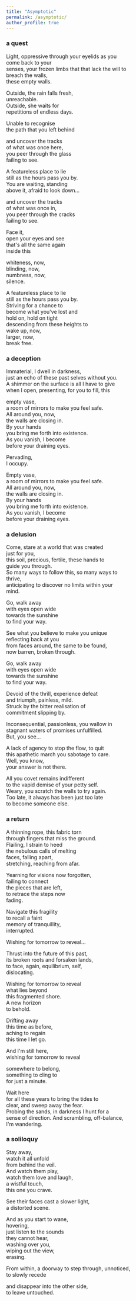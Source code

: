 ```yaml
---
title: "Asymptotic"
permalink: /asymptotic/
author_profile: true
---
```



<!---
### a beacon

...  
...  
...  
...  
...

...  
...  
...  
...  
...

... the shelter of your arms,  
... together less than one,  
...  
...

But let me be bare and frail,
let me fail.  
...  
...  
...  

... the shelter of your arms,  
... together less than one,  
...  
...  
and, when the doors are open,  
remember to leave a trace  
to find you.

...  
...  
...  
...  
Once I may dare to go,  
in absence, through it all,    
this us that we perform.

...  
...  
...  
...on and on, so  
come and lie here again,  
another day,  
please stay



### a chasm

...  
...  
...  
...  

...  
...

The silence we shared,  
now just lost words in others.  
Try not to forget as  
we pass through one another.  

...  
...  
...  
...  

...  
...  
...  
...  

...  
...  

...  
...  
...  

...  
...  

...  
...  
...  
...  

...   
... of static, a wraith  
... and expect reaction,  
repeat the same till I don't care.

this new old you--->



### a quest

Light, oppressive through your eyelids as you  
come back to your  
senses, your frozen limbs that that lack the will to  
breach the walls,  
these empty walls.

Outside, the rain falls fresh,  
unreachable.  
Outside, she waits for  
repetitions of endless days.

Unable to recognise  
the path that you left behind

and uncover the tracks  
of what was once here,  
you peer through the glass  
failing to see.

A featureless place to lie  
still as the hours pass you by.  
You are waiting, standing  
above it, afraid to look down...

and uncover the tracks  
of what was once in,  
you peer through the cracks  
failing to see.

Face it,  
open your eyes and see  
that's all the same again  
inside this

whiteness, now,  
blinding, now,  
numbness, now,  
silence.  

A featureless place to lie  
still as the hours pass you by.  
Striving for a chance to  
become what you've lost and   
hold on, hold on tight  
descending from these heights to  
wake up, now,  
larger, now,  
break free.



<!---### a congregation

...  
...  
...  
fill the gaps and take your place.

But when they look away you put on another face,  
, disconnecting, dissociating.

...  
...,  
trying to extend your hand  
and trade a smile  
to make them forget.

... you've got  
one for many, one for none.  
...  
... gaze upon the core.

Do not  
let them see through you.

, disconnecting, dissociating.

...  
...  
trying to extend your hand  
and trade a smile,  
to make them forget.

...  
...


--->
### a deception

Immaterial, I dwell in darkness,  
just an echo of these past selves without you.  
A shimmer on the surface is all I have to give  
when I open, presenting, for you to fill, this

empty vase,  
a room of mirrors to make you feel safe.  
All around you, now,  
the walls are closing in.  
By your hands  
you bring me forth into existence.  
As you vanish, I become  
before your draining eyes.

Pervading,  
I occupy.

Empty vase,  
a room of mirrors to make you feel safe.  
All around you, now,  
the walls are closing in.  
By your hands  
you bring me forth into existence.  
As you vanish, I become  
before your draining eyes.



### a delusion

Come, stare at a world that was created  
just for you,  
this soil, precious, fertile, these hands to  
guide you through.  
So many ways to follow this, so many ways to  
thrive,  
anticipating to discover no limits within your  
mind.

Go, walk away  
with eyes open wide  
towards the sunshine   
to find your way.

See what you believe to make you unique  
reflecting back at you  
from faces around, the same to be found,  
now barren, broken through.

Go, walk away  
with eyes open wide  
towards the sunshine   
to find your way.

Devoid of the thrill, experience defeat  
and triumph, painless, mild.  
Struck by the bitter realisation of  
commitment slipping by.

Inconsequential, passionless, you wallow in   
stagnant waters of promises unfulfilled.  
But, you see...

A lack of agency to stop the flow, to quit  
this apathetic march you sabotage to care.  
Well, you know,  
your answer is not there.

All you covet remains indifferent  
to the vapid demise of your petty self.  
Weary, you scratch the walls to try again.  
Too late, it always has been just too late  
to become someone else.



### a return

A thinning rope, this fabric torn  
through fingers that miss the ground.  
Flailing, I strain to heed  
the nebulous calls of melting  
faces, falling apart,  
stretching, reaching from afar.

Yearning for visions now forgotten,  
failing to connect  
the pieces that are left,    
to retrace the steps now  
fading.

Navigate this fragility  
to recall a faint  
memory of tranquillity,  
interrupted.

Wishing for tomorrow to reveal...

Thrust into the future of this past,  
its broken roots and forsaken lands,  
to face, again, equilibrium, self,  
dislocating.

Wishing for tomorrow to reveal    
what lies beyond  
this fragmented shore.  
A new horizon  
to behold.

Drifting away  
this time as before,  
aching to regain  
this time I let go.

And I'm still here,  
wishing for tomorrow to reveal

somewhere to belong,  
something to cling to  
for just a minute.

Wait here  
for all these years to bring the tides to  
clear, and sweep away the fear.  
Probing the sands, in darkness I hunt for a  
sense of direction. And scrambling, off-balance,  
I'm wandering.



### a soliloquy

Stay away,  
watch it all unfold  
from behind the veil.  
And watch them play,  
watch them love and laugh,  
a wistful touch,  
this one you crave.

See their faces cast a slower light,  
a distorted scene.  

And as you start to wane,  
hovering,  
just listen to the sounds  
they cannot hear,  
washing over you,  
wiping out the view,  
erasing.

From within, a doorway to step through, unnoticed,  
to slowly recede  

and disappear into the other side,  
to leave untouched.
